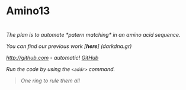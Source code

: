 # Amino13 <h1> 

<h6> The plan is to automate *patern matching* in an amino acid sequence.

_You can find our previous work [**here**_] (darkdna.gr)

http://github.com - automatic!
[GitHub](http://github.com)

Run the code by using the `<addr>` command.

> One ring to rule them all

